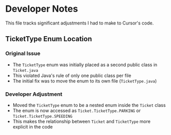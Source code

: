 # Developer Notes

This file tracks significant adjustments I had to make to Cursor's code. 

## TicketType Enum Location

### Original Issue
- The `TicketType` enum was initially placed as a second public class in `Ticket.java`
- This violated Java's rule of only one public class per file
- The initial fix was to move the enum to its own file (`TicketType.java`)

### Developer Adjustment
- Moved the `TicketType` enum to be a nested enum inside the `Ticket` class
- The enum is now accessed as `Ticket.TicketType.PARKING` or `Ticket.TicketType.SPEEDING`
- This makes the relationship between `Ticket` and `TicketType` more explicit in the code 